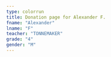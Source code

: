 ```yaml
---
type: colorrun 
title: Donation page for Alexander F.
fname: "Alexander"
lname: "F"
teacher: "TONNEMAKER"
grade: "4"
gender: "M"
---
```

